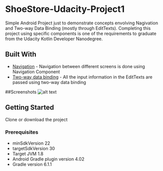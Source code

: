 # ShoeStore-Udacity-Project1
 Simple Android Project just to demonstrate concepts envolving Nagivation and Two-way Data Binding (mostly through EditTexts).
 Completing this project using specific components is one of the requirements to graduate from the Udacity Kotlin Developer Nanodegree.
 
 ## Built With
* [Navigation](https://developer.android.com/guide/navigation) - Navigation between different screens is done using Navigation Component
* [Two-way data binding](https://developer.android.com/topic/libraries/data-binding/two-way) - All the input information in the EditTexts are passed using two-way data binding

##Screenshots
![alt text](https://github.com/allexandresantos/Navigation-DataBinding-ShoeStore/blob/images/navigation.jpg?raw=true)

## Getting Started
Clone or download the project

### Prerequisites
* minSdkVersion 22
* targetSdkVersion 30
* Target JVM 1.8
* Android Gradle plugin version 4.02
* Gradle version 6.1.1
